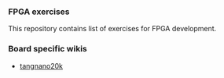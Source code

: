 ### FPGA exercises

This repository contains list of exercises for FPGA development.

### Board specific wikis

- [tangnano20k](./boards/tangnano20k/README.md)
